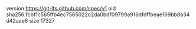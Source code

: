 version https://git-lfs.github.com/spec/v1
oid sha256:fcbf1c565ffb4ec7565022c2da0bdf09799a916dfdffbeae169bb8a34d42aae8
size 17327
